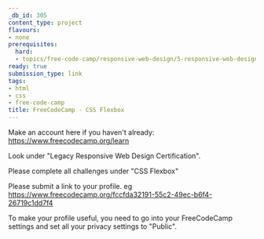 ```yaml
---
_db_id: 305
content_type: project
flavours:
- none
prerequisites:
  hard:
  - topics/free-code-camp/responsive-web-design/5-responsive-web-design-principles
ready: true
submission_type: link
tags:
- html
- css
- free-code-camp
title: FreeCodeCamp - CSS Flexbox
---
```


Make an account here if you haven't already: https://www.freecodecamp.org/learn

Look under "Legacy Responsive Web Design Certification".

Please complete all challenges under "CSS Flexbox"

Please submit a link to your profile. eg https://www.freecodecamp.org/fccfda32191-55c2-49ec-b6f4-26719c1dd7f4

To make your profile useful, you need to go into your FreeCodeCamp settings and set all your privacy settings to "Public".